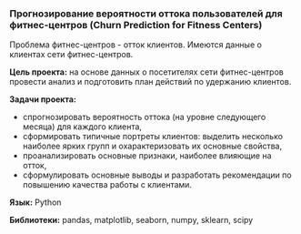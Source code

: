 ### Прогнозирование вероятности оттока пользователей для фитнес-центров (Churn Prediction for Fitness Centers)

Проблема фитнес-центров - отток клиентов. Имеются данные о клиентах сети фитнес-центров.

**Цель проекта:** на основе данных о посетителях сети фитнес-центров провести анализ и подготовить план действий по удержанию клиентов.

**Задачи проекта:**

* спрогнозировать вероятность оттока (на уровне следующего месяца) для каждого клиента,
* сформировать типичные портреты клиентов: выделить несколько наиболее ярких групп и охарактеризовать их основные свойства,
* проанализировать основные признаки, наиболее влияющие на отток,
* сформулировать основные выводы и разработать рекомендации по повышению качества работы с клиентами.

**Язык:** Python

**Библиотеки:** pandas, matplotlib, seaborn, numpy, sklearn, scipy
